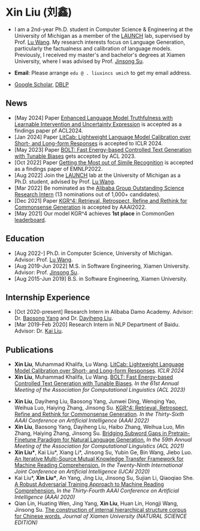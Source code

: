# Xin Liu (刘鑫)

* I am a 2nd-year Ph.D. student in Computer Science & Engineering at the University of Michigan as a member of the [LAUNCH](https://launch.eecs.umich.edu/home) lab, supervised by Prof. [Lu Wang](https://web.eecs.umich.edu/~wangluxy/index.html). My research interests focus on Language Generation, particularly the factualness and calibration of language models. Previously, I received my master's and bachelor's degrees at Xiamen University, where I was advised by Prof. [Jinsong Su](https://cdmc.xmu.edu.cn/info/1010/1054.htm).

* **Email**: Please arrange ```edu @ . liuxincs umich``` to get my email address.

* [Google Scholar](https://scholar.google.com/citations?user=AUUYG0QAAAAJ&hl=zh-CN), [DBLP](https://dblp.uni-trier.de/pid/76/1820-66.html)

## News
* [May 2024] Paper [Enhanced Language Model Truthfulness with Learnable Intervention and Uncertainty Expression](https://arxiv.org/abs/2405.00301) is accepted as a findings paper pf ACL2024.
* [Jan 2024] Paper [LitCab: Lightweight Language Model Calibration over Short- and Long-form Responses](https://arxiv.org/abs/2310.19208) is accepted to ICLR 2024.
* [May 2023] Paper [BOLT: Fast Energy-based Controlled Text Generation with Tunable Biases](https://arxiv.org/abs/2305.12018) gets accepted by ACL 2023.
* [Oct 2022] Paper [Getting the Most out of Simile Recognition](https://arxiv.org/abs/2211.05984) is accepted as a findings paper of EMNLP2022.
* [Aug 2022] Join the [LAUNCH](https://launch.eecs.umich.edu/home) lab at the University of Michigan as a Ph.D. student, advised by Prof. [Lu Wang](https://web.eecs.umich.edu/~wangluxy/index.html).
* [Mar 2022] Be nominated as the [Alibaba Group Outstanding Science Research Intern](https://cdmc.xmu.edu.cn/info/1002/1923.htm) (13 nominations out of 1,000+ candidates).
* [Dec 2021] Paper [KGR^4: Retrieval, Retrospect, Refine and Rethink for Commonsense Generation](https://arxiv.org/abs/2112.08266) is accepted by AAAI2022.
* [May 2021] Our model KGR^4 achieves **1st place** in CommonGen [leaderboard](https://inklab.usc.edu/CommonGen/leaderboard.html).

## Education
* [Aug 2022-] Ph.D. in Computer Science, University of Michigan. Advisor: Prof. [Lu Wang](https://web.eecs.umich.edu/~wangluxy/).
* [Aug 2019-Jun 2022] M.S. in Software Engineering, Xiamen University. Advisor: Prof. [Jinsong Su](https://cdmc.xmu.edu.cn/info/1010/1054.htm).
* [Aug 2015-Jun 2019] B.S. in Software Engineering, Xiamen University.

## Internship Experience
* [Oct 2020-present] Research Intern in Alibaba Damo Academy. Advisor: Dr. [Baosong Yang](https://baosongyang.site/) and Dr. [Dayiheng Liu](https://dayihengliu.github.io/).
* [Mar 2019-Feb 2020] Research Intern in NLP Department of Baidu. Advisor: Dr. [Kai Liu](https://scholar.google.com/citations?user=Opt1ovkAAAAJ&hl=en).

## Publications
* **Xin Liu**, Muhammad Khalifa, Lu Wang. [LitCab: Lightweight Language Model Calibration over Short- and Long-form Responses](https://arxiv.org/abs/2310.19208). _ICLR 2024_
* **Xin Liu**, Muhammad Khalifa, Lu Wang. [BOLT: Fast Energy-based Controlled Text Generation with Tunable Biases](https://arxiv.org/abs/2305.12018). _In the 61st Annual Meeting of the Association for Computational Linguistics (ACL 2023)_
<!--- * Xiaoyue Wang, Linfeng Song, **Xin Liu**, Chulun Zhou, Jinsong Su. [Getting the Most out of Simile Recognition](https://arxiv.org/abs/2211.05984).
_In Findings of the 2022 Conference on Empirical Methods in Natural Language Processing (Findings of EMNLP 2022)_ --->
* **Xin Liu**, Dayiheng Liu, Baosong Yang, Junwei Ding, Wenqing Yao, Weihua Luo, Haiying Zhang, Jinsong Su. [KGR^4: Retrieval, Retrospect, Refine and Rethink for Commonsense Generation](https://arxiv.org/abs/2112.08266).
_In the Thirty-Sixth AAAI Conference on Artificial Intelligence (AAAI 2022)_
* **Xin Liu**, Baosong Yang, Dayiheng Liu, Haibo Zhang, Weihua Luo, Min Zhang, Haiying Zhang, Jinsong Su. [Bridging Subword Gaps in Pretrain-Finetune Paradigm for Natural Language Generation.](https://arxiv.org/pdf/2106.06125)
_In the 59th Annual Meeting of the Association for Computational Linguistics (ACL 2021)_
* **Xin Liu\***, Kai Liu\*, Xiang Li\*, Jinsong Su, Yubin Ge, Bin Wang, Jiebo Luo. [An Iterative Multi-Source Mutual Knowledge Transfer Framework for Machine Reading Comprehension.](https://www.ijcai.org/proceedings/2020/525)
_In the Twenty-Ninth International Joint Conference on Artificial Intelligence (IJCAI 2020)_
* Kai Liu\*, **Xin Liu\***, An Yang, Jing Liu, Jinsong Su, Sujian Li, Qiaoqiao She. [A Robust Adversarial Training Approach to Machine Reading Comprehension.](https://ojs.aaai.org/index.php/AAAI/article/download/6357/6213)
_In the Thirty-Fourth AAAI Conference on Artificial Intelligence (AAAI 2020)_
* Qian Lin, Huating Wen, Jing Yang, **Xin Liu**, Huan Lin, Hongji Wang, Jinsong Su. [The construction of internal hierarchical structure corpus for Chinese words.](http://jxmu.xmu.edu.cn/oa/DArticle.aspx?type=view&id=20200213)
_Journal of Xiamen University (NATURAL SCIENCE EDITION)_

